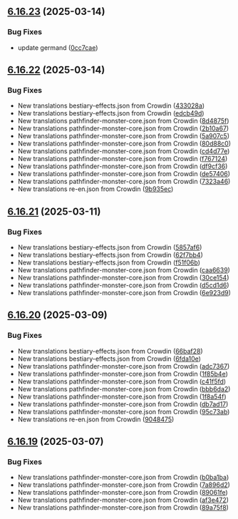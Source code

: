 ## [6.16.23](https://github.com/allnnde/pf2e-esp-translation/compare/v6.16.22...v6.16.23) (2025-03-14)


### Bug Fixes

* update germand ([0cc7cae](https://github.com/allnnde/pf2e-esp-translation/commit/0cc7cae3dc012caeb592a79b1d2e74a64bd5fd64))



## [6.16.22](https://github.com/allnnde/pf2e-esp-translation/compare/v6.16.21...v6.16.22) (2025-03-14)


### Bug Fixes

* New translations bestiary-effects.json from Crowdin ([433028a](https://github.com/allnnde/pf2e-esp-translation/commit/433028a0e538415eec5dd8382f927da7d1a0a81d))
* New translations bestiary-effects.json from Crowdin ([edcb49d](https://github.com/allnnde/pf2e-esp-translation/commit/edcb49dd84c579f1529a4b5856dc7858cd6b9951))
* New translations pathfinder-monster-core.json from Crowdin ([8d4875f](https://github.com/allnnde/pf2e-esp-translation/commit/8d4875fd9a1416d7922ef1f7e9435ff5cd3627df))
* New translations pathfinder-monster-core.json from Crowdin ([2b10a67](https://github.com/allnnde/pf2e-esp-translation/commit/2b10a671ccacea84db24b86e8e39fd882fab5e21))
* New translations pathfinder-monster-core.json from Crowdin ([5a907c5](https://github.com/allnnde/pf2e-esp-translation/commit/5a907c555c6ed97193f6f74c17c4e7384127453f))
* New translations pathfinder-monster-core.json from Crowdin ([80d88c0](https://github.com/allnnde/pf2e-esp-translation/commit/80d88c041bcaee6e103c0d80169bf1630291f310))
* New translations pathfinder-monster-core.json from Crowdin ([cd4d77e](https://github.com/allnnde/pf2e-esp-translation/commit/cd4d77ebcf23c83b29184206be96ee7f301e57d4))
* New translations pathfinder-monster-core.json from Crowdin ([f767124](https://github.com/allnnde/pf2e-esp-translation/commit/f7671242108a18040cf4edcc356b51b5b0392be5))
* New translations pathfinder-monster-core.json from Crowdin ([df9cf36](https://github.com/allnnde/pf2e-esp-translation/commit/df9cf368767ebd77b5b12eb9d5ae391dad8f8519))
* New translations pathfinder-monster-core.json from Crowdin ([de57406](https://github.com/allnnde/pf2e-esp-translation/commit/de574063cf4f5fc86f81f90323a7662f3a79594e))
* New translations pathfinder-monster-core.json from Crowdin ([7323a46](https://github.com/allnnde/pf2e-esp-translation/commit/7323a462a117d7cfc065aaae63233fe53fc5e67e))
* New translations re-en.json from Crowdin ([9b935ec](https://github.com/allnnde/pf2e-esp-translation/commit/9b935ec671d9156bb034bc44e3ed8caea70e45b0))



## [6.16.21](https://github.com/allnnde/pf2e-esp-translation/compare/v6.16.20...v6.16.21) (2025-03-11)


### Bug Fixes

* New translations bestiary-effects.json from Crowdin ([5857af6](https://github.com/allnnde/pf2e-esp-translation/commit/5857af6d399ff6c258d1ef1acb5c515eebd5dae2))
* New translations bestiary-effects.json from Crowdin ([62f7bb4](https://github.com/allnnde/pf2e-esp-translation/commit/62f7bb4702703c7ed460cb11cb33b89512c91de1))
* New translations bestiary-effects.json from Crowdin ([f51f06b](https://github.com/allnnde/pf2e-esp-translation/commit/f51f06be735a7ec86ee494c296e816bfca62de64))
* New translations pathfinder-monster-core.json from Crowdin ([caa6639](https://github.com/allnnde/pf2e-esp-translation/commit/caa6639932c052d8a9018ff514cb253410f67094))
* New translations pathfinder-monster-core.json from Crowdin ([30ce154](https://github.com/allnnde/pf2e-esp-translation/commit/30ce154f3081dec82c840ee780a1dfccbbe3d771))
* New translations pathfinder-monster-core.json from Crowdin ([d5cd1d6](https://github.com/allnnde/pf2e-esp-translation/commit/d5cd1d6169d13a55b82951e01e48af7ebec727a8))
* New translations pathfinder-monster-core.json from Crowdin ([6e923d9](https://github.com/allnnde/pf2e-esp-translation/commit/6e923d9246e74ffd3db01a9fe06aaab702956267))



## [6.16.20](https://github.com/allnnde/pf2e-esp-translation/compare/v6.16.19...v6.16.20) (2025-03-09)


### Bug Fixes

* New translations bestiary-effects.json from Crowdin ([66baf28](https://github.com/allnnde/pf2e-esp-translation/commit/66baf284508bc1c25b5934184a13f75a07d97a6c))
* New translations bestiary-effects.json from Crowdin ([6fda10e](https://github.com/allnnde/pf2e-esp-translation/commit/6fda10eaf73e553cf14473847b64fce5e7c7c500))
* New translations pathfinder-monster-core.json from Crowdin ([adc7367](https://github.com/allnnde/pf2e-esp-translation/commit/adc7367912d9844e16c02e9e62ee130ee03f940e))
* New translations pathfinder-monster-core.json from Crowdin ([1f85b4e](https://github.com/allnnde/pf2e-esp-translation/commit/1f85b4e7d0990feceec4f8e24d2b063dada4c01b))
* New translations pathfinder-monster-core.json from Crowdin ([c41f5fd](https://github.com/allnnde/pf2e-esp-translation/commit/c41f5fdc6e4d077297647657be1b1232874535ca))
* New translations pathfinder-monster-core.json from Crowdin ([bbb6da2](https://github.com/allnnde/pf2e-esp-translation/commit/bbb6da27942320501c63ea5fb91f24b30899f1b5))
* New translations pathfinder-monster-core.json from Crowdin ([1f8a54f](https://github.com/allnnde/pf2e-esp-translation/commit/1f8a54f1309cc7da95d2e2997c9d2a94b6d66c89))
* New translations pathfinder-monster-core.json from Crowdin ([db7ad17](https://github.com/allnnde/pf2e-esp-translation/commit/db7ad1722f5482f029b2b5f484baf1e5a64dfe69))
* New translations pathfinder-monster-core.json from Crowdin ([95c73ab](https://github.com/allnnde/pf2e-esp-translation/commit/95c73ab3751d40f95ea61e6aac29d415426f42ce))
* New translations re-en.json from Crowdin ([9048475](https://github.com/allnnde/pf2e-esp-translation/commit/9048475e5d1eda31d19e7aad575b4cc9da1b2018))



## [6.16.19](https://github.com/allnnde/pf2e-esp-translation/compare/v6.16.18...v6.16.19) (2025-03-07)


### Bug Fixes

* New translations pathfinder-monster-core.json from Crowdin ([b0ba1ba](https://github.com/allnnde/pf2e-esp-translation/commit/b0ba1baafc850942efb708bb6364ee8ad0f9d3a9))
* New translations pathfinder-monster-core.json from Crowdin ([7a896d2](https://github.com/allnnde/pf2e-esp-translation/commit/7a896d28f419e504c9122e4d5e8cf950756a7310))
* New translations pathfinder-monster-core.json from Crowdin ([89061fe](https://github.com/allnnde/pf2e-esp-translation/commit/89061fecbca34e6520d0eb0c3c572b3ff48a4be3))
* New translations pathfinder-monster-core.json from Crowdin ([af3e472](https://github.com/allnnde/pf2e-esp-translation/commit/af3e47223e1930f30f7ca4579d9c932cbfd867a5))
* New translations pathfinder-monster-core.json from Crowdin ([89a75f8](https://github.com/allnnde/pf2e-esp-translation/commit/89a75f8ce84a82d02bd796100b4edaa3188fb47a))



